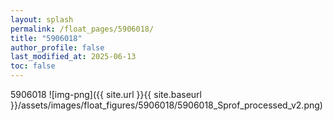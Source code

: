```yaml
---
layout: splash
permalink: /float_pages/5906018/
title: "5906018"
author_profile: false
last_modified_at: 2025-06-13
toc: false
---
```

 
5906018
![img-png]({{ site.url }}{{ site.baseurl }}/assets/images/float_figures/5906018/5906018_Sprof_processed_v2.png)